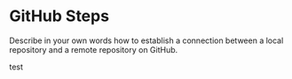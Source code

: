 # GitHub Steps

Describe in your own words how to establish a connection between a local repository and a remote repository on GitHub.

test 